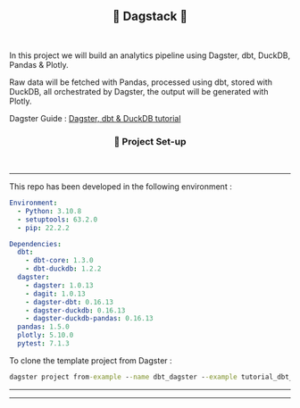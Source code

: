 <h2 align="center"><b> 🥞 Dagstack 🥞 </b></h2>

<br>

In this project we will build an analytics pipeline using Dagster, dbt, DuckDB, Pandas & Plotly.

Raw data will be fetched with Pandas, processed using dbt, stored with DuckDB, all orchestrated by Dagster, the output will be generated with Plotly.

Dagster Guide : [Dagster, dbt & DuckDB tutorial](https://docs.dagster.io/integrations/dbt/using-dbt-with-dagster)


<h3 align="center"><b> 🧱 Project Set-up </b></h3>

<br>

---

This repo has been developed in the following environment :

````yaml
Environment:
  - Python: 3.10.8
  - setuptools: 63.2.0
  - pip: 22.2.2

Dependencies:
  dbt: 
    - dbt-core: 1.3.0
    - dbt-duckdb: 1.2.2
  dagster: 
    - dagster: 1.0.13
    - dagit: 1.0.13
    - dagster-dbt: 0.16.13
    - dagster-duckdb: 0.16.13
    - dagster-duckdb-pandas: 0.16.13
  pandas: 1.5.0
  plotly: 5.10.0
  pytest: 7.1.3 
````

To clone the template project from Dagster :

````cmd
dagster project from-example --name dbt_dagster --example tutorial_dbt_dagster 
````

---
---

